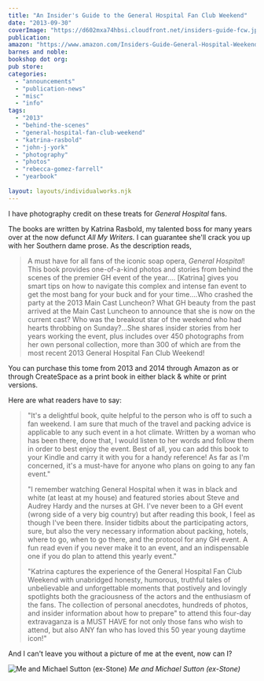 ```yaml
---
title: "An Insider's Guide to the General Hospital Fan Club Weekend"
date: "2013-09-30"
coverImage: "https://d602mxa74hbsi.cloudfront.net/insiders-guide-fcw.jpg"
publication:
amazon: "https://www.amazon.com/Insiders-Guide-General-Hospital-Weekend/dp/1492289329"
barnes and noble:
bookshop dot org:
pub store:
categories:
  - "announcements"
  - "publication-news"
  - "misc"
  - "info"
tags:
  - "2013"
  - "behind-the-scenes"
  - "general-hospital-fan-club-weekend"
  - "katrina-rasbold"
  - "john-j-york"
  - "photography"
  - "photos"
  - "rebecca-gomez-farrell"
  - "yearbook"
  
layout: layouts/individualworks.njk
---
```


I have photography credit on these treats for _General Hospital_ fans.

The books are written by Katrina Rasbold, my talented boss for many years over at the now defunct _All My Writers._ I can guarantee she'll crack you up with her Southern dame prose. As the description reads,

> A must have for all fans of the iconic soap opera, _General Hospital_! This book provides one-of-a-kind photos and stories from behind the scenes of the premier GH event of the year.... \[Katrina\] gives you smart tips on how to navigate this complex and intense fan event to get the most bang for your buck and for your time....Who crashed the party at the 2013 Main Cast Luncheon? What GH beauty from the past arrived at the Main Cast Luncheon to announce that she is now on the current cast? Who was the breakout star of the weekend who had hearts throbbing on Sunday?...She shares insider stories from her years working the event, plus includes over 450 photographs from her own personal collection, more than 300 of which are from the most recent 2013 General Hospital Fan Club Weekend!

You can purchase this tome from 2013 and 2014 through Amazon as or through CreateSpace as a print book in either black & white or print versions.

Here are what readers have to say:

> "It's a delightful book, quite helpful to the person who is off to such a fan weekend. I am sure that much of the travel and packing advice is applicable to any such event in a hot climate. Written by a woman who has been there, done that, I would listen to her words and follow them in order to best enjoy the event. Best of all, you can add this book to your Kindle and carry it with you for a handy reference! As far as I'm concerned, it's a must-have for anyone who plans on going to any fan event."
>
> "I remember watching General Hospital when it was in black and white (at least at my house) and featured stories about Steve and Audrey Hardy and the nurses at GH. I've never been to a GH event (wrong side of a very big country) but after reading this book, I feel as though I've been there. Insider tidbits about the participating actors, sure, but also the very necessary information about packing, hotels, where to go, when to go there, and the protocol for any GH event. A fun read even if you never make it to an event, and an indispensable one if you do plan to attend this yearly event."
>
> "Katrina captures the experience of the General Hospital Fan Club Weekend with unabridged honesty, humorous, truthful tales of unbelievable and unforgettable moments that postively and lovingly spotlights both the graciousness of the actors and the enthusiasm of the fans. The collection of personal anecdotes, hundreds of photos, and insider information about how to prepare" to attend this four-day extravaganza is a MUST HAVE for not only those fans who wish to attend, but also ANY fan who has loved this 50 year young daytime icon!"

And I can't leave you without a picture of me at the event, now can I?

<div class="caption">


![Me and Michael Sutton (ex-Stone)](https://d602mxa74hbsi.cloudfront.net/GHFCW14_Past_Cast_173.JPG) *Me and Michael Sutton (ex-Stone)* </div>
